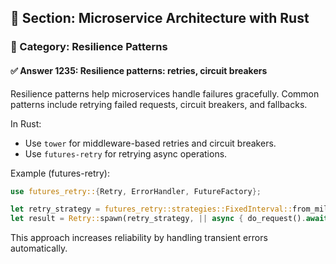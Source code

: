 ## 📘 Section: Microservice Architecture with Rust
### 🔹 Category: Resilience Patterns
#### ✅ Answer 1235: Resilience patterns: retries, circuit breakers

Resilience patterns help microservices handle failures gracefully. Common patterns include retrying failed requests, circuit breakers, and fallbacks.

In Rust:
- Use `tower` for middleware-based retries and circuit breakers.
- Use `futures-retry` for retrying async operations.

Example (futures-retry):
```rust
use futures_retry::{Retry, ErrorHandler, FutureFactory};

let retry_strategy = futures_retry::strategies::FixedInterval::from_millis(100);
let result = Retry::spawn(retry_strategy, || async { do_request().await }).await;
```
This approach increases reliability by handling transient errors automatically.
